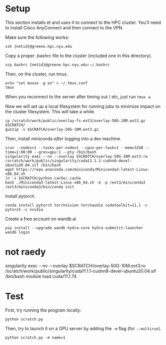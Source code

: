 # Setup

This section installs et and uses it to connect to the HPC cluster.
You'll need to install Cisco AnyConnect and then connect to the VPN.

Make sure the following works:
```
ssh {netid}@greene.hpc.nyu.edu
```

Copy a proper .bashrc file to the cluster (included one in this directory).
```
scp bashrc {netid}@greene.hpc.nyu.edu:~/.bashrc
```

Then, on the cluster, run tmux.
```
echo "set mouse -g on" > ~/.tmux.conf
tmux
```
When you reconnect to the server after timing out / etc, just run `tmux a`.

Now we will set up a local filesystem for running jobs to minimize impact on the cluster filesystem. This will take a while.
```
cp /scratch/work/public/overlay-fs-ext3/overlay-50G-10M.ext3.gz $SCRATCH/
gunzip -v $SCRATCH/overlay-50G-10M.ext3.gz
```

Then, install miniconda *after* logging into a dev machine.
```
srun --nodes=1 --tasks-per-node=1 --cpus-per-task=1 --mem=32GB --time=1:00:00 --gres=gpu:1 --pty /bin/bash
singularity exec --nv --overlay $SCRATCH/overlay-50G-10M.ext3:rw /scratch/work/public/singularity/cuda11.1.1-cudnn8-devel-ubuntu20.04.sif /bin/bash
wget https://repo.anaconda.com/miniconda/Miniconda3-latest-Linux-x86_64.sh
ln -s $SCRATCH/python_cache/.cache
bash ./Miniconda3-latest-Linux-x86_64.sh -b -p /ext3/miniconda3
/ext3/miniconda3/bin/conda init
```

Install pytorch.
```
conda install pytorch torchvision torchaudio cudatoolkit=11.1 -c pytorch -c nvidia
```

Create a free account on wandb.ai

```
pip install --upgrade wandb hydra-core hydra-submitit-launcher
wandb login
```

# not raedy

singularity exec --nv --overlay $SCRATCH/overlay-50G-10M.ext3:ro /scratch/work/public/singularity/cuda11.1.1-cudnn8-devel-ubuntu20.04.sif /bin/bash
module load cuda/11.1.74 

# Test

First, try running the program locally:
```
python scratch.py
```

Then, try to launch it on a GPU server by adding the `-m` flag (for `--multirun`).
```
python scratch.py -m name=1
```